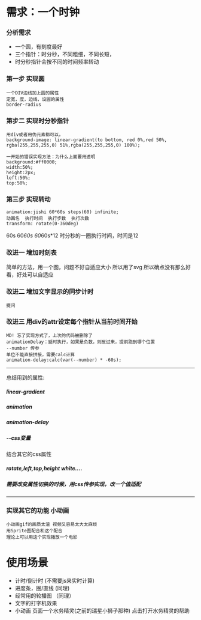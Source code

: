 # 需求：一个时钟

### 分析需求
* 一个圆，有刻度最好
* 三个指针：时分秒，不同粗细，不同长短，
* 时分秒指针会按不同的时间频率转动


### 第一步 实现圆
```
一个DIV边线加上圆的属性
定宽，度，边线，设圆的属性
border-radius
```

###  第步二 实现时分秒指针
```
用div或者用伪元素都可以。
background-image: linear-gradient(to bottom, red 0%,red 50%, rgba(255,255,255,0) 51%,rgba(255,255,255,0) 100%);
```
```
一开始的错误实现方法：为什么上面要用透明
background:#ff0000;
width:50%;
height:2px;
left:50%;
top:50%;
```

### 第三步 实现转动
```
animation:jishi 60*60s steps(60) infinite;
动画名  执行时间  执行步数  执行次数
transform: rotate(0-360deg)
```
60s 60*60s 60*60s*12 时分秒的一圈执行时间，时间是12

### 改进一  增加时刻表
简单的方法，用一个图，问题不好自适应大小
所以用了svg  所以确点没有那么好看，好处可以自适应

### 改进二  增加文字显示的同步计时
~~~
提问
~~~

### 改进三  用div的attr设定每个指针从当前时间开始
~~~
MD! 忘了实现方式了，上次的代码被删除了
animationDelay：延时执行，如果是负数，则反过来，提前跑到哪个位置
--number 传参
单位不能直接拼接，需要calc计算
animation-delay:calc(var(--number) * -60s);
~~~

------------
总结用到的属性:
##### linear-gradient
##### animation
##### animation-delay
##### --css变量
结合其它的css属性
##### rotate,left,top,height white....
##### 需要改变属性切换的时候，用css传参实现，改一个值适配
------------


### 实现其它的功能  小动画
~~~
小动画gif的画质太渣 视频又容易太大太麻烦
用Sprite图配合和这个配合
理论上可以用这个实现播放一个电影
~~~


# 使用场景
* 计时/倒计时 (不需要js来实时计算)
* 进度条，圈/直线 (同理)
* 经常用的轮播图 （同理）
* 文字的打字机效果
* 小动画 页面一个水务精灵(之前的瑞星小狮子那种) 点击打开水务精灵的帮助
